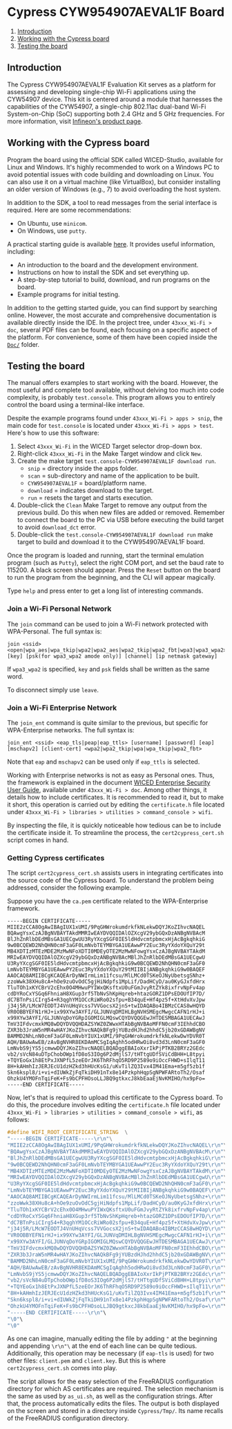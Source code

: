 # Cypress CYW954907AEVAL1F Board

1. [Introduction](#introduction)
2. [Working with the Cypress board](#working-with-the-cypress-board)
3. [Testing the board](#testing-the-board)

## Introduction

The Cypress CYW954907AEVAL1F Evaluation Kit serves as a platform for assessing and developing single-chip Wi-Fi applications using the CYW54907 device.
This kit is centered around a module that harnesses the capabilities of the CYW54907, a single-chip 802.11ac dual-band Wi-Fi System-on-Chip (SoC) supporting both 2.4 GHz and 5 GHz frequencies.
For more information, visit [Infineon's product page](https://www.infineon.com/cms/en/product/evaluation-boards/cyw954907aeval1f/).

## Working with the Cypress board

Program the board using the official SDK called WICED-Studio, available for Linux and Windows. It's highly recommended to work on a Windows PC to avoid potential issues with code building and downloading on Linux. You can also use it on a virtual machine (like VirtualBox), but consider installing an older version of Windows (e.g., 7) to avoid overloading the host system.

In addition to the SDK, a tool to read messages from the serial interface is required. Here are some recommendations:

- On Ubuntu, use `minicom`.
- On Windows, use `putty`.

A practical starting guide is available [here](https://www.infineon.com/dgdl/Infineon-CYW954907AEVAL1F_Evaluation_Kit_User_Guide-UserManual-v01_00-EN.pdf?fileId=8ac78c8c7d0d8da4017d0eff8331169e). It provides useful information, including:

- An introduction to the board and the development environment.
- Instructions on how to install the SDK and set everything up.
- A step-by-step tutorial to build, download, and run programs on the board.
- Example programs for initial testing.

In addition to the getting started guide, you can find support by searching online. However, the most accurate and comprehensive documentation is available directly inside the IDE. In the project tree, under `43xxx_Wi-Fi > doc`, several PDF files can be found, each focusing on a specific aspect of the platform. For convenience, some of them have been copied inside the [`Doc/`](Doc/) folder.

## Testing the board

The manual offers examples to start working with the board. However, the most useful and complete tool available, without delving too much into code complexity, is probably `test.console`. This program allows you to entirely control the board using a terminal-like interface.

Despite the example programs found under `43xxx_Wi-Fi > apps > snip`, the main code for `test.console` is located under `43xxx_Wi-Fi > apps > test`. Here's how to use this software:

1. Select `43xxx_Wi-Fi` in the WICED Target selector drop-down box.
2. Right-click `43xxx_Wi-Fi` in the Make Target window and click `New`.
3. Create the make target `test.console-CYW954907AEVAL1F download run`.
   - `snip` = directory inside the apps folder.
   - `scan` = sub-directory and name of the application to be built.
   - `CYW954907AEVAL1F` = board/platform name.
   - `download` = indicates download to the target.
   - `run` = resets the target and starts execution.
4. Double-click the `Clean` Make Target to remove any output from the previous build. Do this when new files are added or removed. Remember to connect the board to the PC via USB before executing the build target to avoid `download_dct` error.
5. Double-click the `test.console-CYW954907AEVAL1F download run` make target to build and download it to the CYW954907AEVAL1F board.

Once the program is loaded and running, start the terminal emulation program (such as `Putty`), select the right COM port, and set the baud rate to 115200. A black screen should appear. Press the `Reset` button on the board to run the program from the beginning, and the CLI will appear magically.

Type `help` and press enter to get a long list of interesting commands.

### Join a Wi-Fi Personal Network

The `join` command can be used to join a Wi-Fi network protected with WPA-Personal. The full syntax is:

```plain text
join <ssid> <open|wpa_aes|wpa_tkip|wpa2|wpa2_aes|wpa2_tkip|wpa2_fbt|wpa3|wpa3_wpa2> [key] [psk(for wpa3_wpa2 amode only)] [channel] [ip netmask gateway]
```

If `wpa3_wpa2` is specified, `key` and `psk` fields shall be written as the same word.

To disconnect simply use `leave`.

### Join a Wi-Fi Enterprise Network

The `join_ent` command is quite similar to the previous, but specific for WPA-Enterprise networks. The full syntax is:

```plain text
join_ent <ssid> <eap_tls|peap|eap_ttls> [username] [password] [eap] [mschapv2] [client-cert] <wpa2|wpa2_tkip|wpa|wpa_tkip|wpa2_fbt>
```

Note that `eap` and `mschapv2` can be used only if `eap_ttls` is selected.

Working with Enterprise networks is not as easy as Personal ones. Thus, the framework is explained in the document [WICED Enterprise Security User Guide](WICED-Enterprise_Security_User_Guide-Enterprise_Security_User_guide_002-22776_00_V.pdf), available under `43xxx_Wi-Fi > doc`.
Among other things, it details how to include certificates.
It is recommended to read it, but to make it short, this operation is carried out by editing the `certificate.h` file located under `43xxx_Wi-Fi > libraries > utilities > command_console > wifi`.

By inspecting the file, it is quickly noticeable how tedious can be to include the certificate inside it. To streamline the process, the `cert2cypress_cert.sh` script comes in hand.

### Getting Cypress certificates

The script `cert2cypress_cert.sh` assists users in integrating certificates into the source code of the Cypress board.
To understand the problem being addressed, consider the following example.

Suppose you have the `ca.pem` certificate related to the WPA-Enterprise framework.

```plain text
-----BEGIN CERTIFICATE-----
MIIE2zCCA8OgAwIBAgIUX1xUMI/9PqGHWrokumdrkfkNLekwDQYJKoZIhvcNAQEL
BQAwgYsxCzAJBgNVBAYTAkdMMRIwEAYDVQQIDAlOZXcgV29ybGQxDzANBgNVBAcM
BlJhZnRlbDEdMBsGA1UECgwUU3RyYXcgSGF0IE5ldHdvcmtpbmcxHjAcBgkqhkiG
9w0BCQEWD2NhQHN0cmF3aGF0LmNvbTEYMBYGA1UEAwwPY2Euc3RyYXdoYXQuY29t
MB4XDTIzMTEzMDE2MzMwNFoXDTI0MDEyOTE2MzMwNFowgYsxCzAJBgNVBAYTAkdM
MRIwEAYDVQQIDAlOZXcgV29ybGQxDzANBgNVBAcMBlJhZnRlbDEdMBsGA1UECgwU
U3RyYXcgSGF0IE5ldHdvcmtpbmcxHjAcBgkqhkiG9w0BCQEWD2NhQHN0cmF3aGF0
LmNvbTEYMBYGA1UEAwwPY2Euc3RyYXdoYXQuY29tMIIBIjANBgkqhkiG9w0BAQEF
AAOCAQ8AMIIBCgKCAQEArDyNWIrmLim11fcsu/MlLMCd0TSKeOJNyUbetsgSNhz+
zzoWwk38XHu8cA+hOe9zuOvOdC5gjHiNdpfs1MpLif/DadHCyD/au0KyGJxfdHrx
TluTOh1xKYCBrV2cEhx0O4MHwuPYIWxQKsftxU0uFGmJvyRtZYk8ixfrvNpFv4ap
cdDYRoCxYSGq6FhniaH8XGup3rf5TbNvShKpHqreb+htazGORZ1DPsEDOUfIP7D/
dC7BTnPsiCIrg54+R3qghYM1OCcRiWRo02sfpu+B34quE+Hf4pz5f+XtHdvXvJpw
j34j5R/LMcW7EODTJ4VnUHqVcss7VVGocsX2jnS+twIDAQABo4IBMzCCAS8wHQYD
VR0OBBYEFN1rHJ+ix99XYw3AYFI/GLJUNVqDMIHLBgNVHSMEgcMwgcCAFN1rHJ+i
x99XYw3AYFI/GLJUNVqDoYGRpIGOMIGLMQswCQYDVQQGEwJHTDESMBAGA1UECAwJ
TmV3IFdvcmxkMQ8wDQYDVQQHDAZSYWZ0ZWwxHTAbBgNVBAoMFFN0cmF3IEhhdCBO
ZXR3b3JraW5nMR4wHAYJKoZIhvcNAQkBFg9jYUBzdHJhd2hhdC5jb20xGDAWBgNV
BAMMD2NhLnN0cmF3aGF0LmNvbYIUX1xUMI/9PqGHWrokumdrkfkNLekwDwYDVR0T
AQH/BAUwAwEB/zAvBgNVHR8EKDAmMCSgIqAghh5odHRwOi8vd3d3LnN0cmF3aGF0
LmNvbS9jYS5jcmwwDQYJKoZIhvcNAQELBQADggEBAIoXxrIkPjPTKB2BRYz2GEdc
vb2/sVcN84uDTpChobOWp1fD8oS3IOg6P2dMjlS7/tHTtgUDfSViCdBHH+L8tpyi
+TQYEoGx1h8EtPxJXNPfL5zeEOrJK6ThRFhqO5RD9P2589o9iOccFHWD+sIlqT11
8H+kAHmhIzJERJEcU1dzHZkd3hHUcKsG1/uKvTilZQ3Ivx4IM41Ema+m5gf5zb1f
Skn6kspl8/i+vi+dIUWkZjFqTkiDH91nTx8e14PzkphHqpSgNPWFARtoTh2/Osaf
OhzkU4YMOFnTqiFeK+Fs9bCPFHOsoLLJBQ9gtkxcJ8kbEaaEjNvKMIHO/hx9pFo=
-----END CERTIFICATE-----
```

Now, let's that is required to upload this certificate to the Cypress board.
To do this, the procedure involves editing the `certificate.h` file located under `43xxx_Wi-Fi > libraries > utilities > command_console > wifi`, as follows:

```c
#define WIFI_ROOT_CERTIFICATE_STRING  \
"-----BEGIN CERTIFICATE-----\r\n"\
"MIIE2zCCA8OgAwIBAgIUX1xUMI/9PqGHWrokumdrkfkNLekwDQYJKoZIhvcNAQEL\r\n"\
"BQAwgYsxCzAJBgNVBAYTAkdMMRIwEAYDVQQIDAlOZXcgV29ybGQxDzANBgNVBAcM\r\n"\
"BlJhZnRlbDEdMBsGA1UECgwUU3RyYXcgSGF0IE5ldHdvcmtpbmcxHjAcBgkqhkiG\r\n"\
"9w0BCQEWD2NhQHN0cmF3aGF0LmNvbTEYMBYGA1UEAwwPY2Euc3RyYXdoYXQuY29t\r\n"\
"MB4XDTIzMTEzMDE2MzMwNFoXDTI0MDEyOTE2MzMwNFowgYsxCzAJBgNVBAYTAkdM\r\n"\
"MRIwEAYDVQQIDAlOZXcgV29ybGQxDzANBgNVBAcMBlJhZnRlbDEdMBsGA1UECgwU\r\n"\
"U3RyYXcgSGF0IE5ldHdvcmtpbmcxHjAcBgkqhkiG9w0BCQEWD2NhQHN0cmF3aGF0\r\n"\
"LmNvbTEYMBYGA1UEAwwPY2Euc3RyYXdoYXQuY29tMIIBIjANBgkqhkiG9w0BAQEF\r\n"\
"AAOCAQ8AMIIBCgKCAQEArDyNWIrmLim11fcsu/MlLMCd0TSKeOJNyUbetsgSNhz+\r\n"\
"zzoWwk38XHu8cA+hOe9zuOvOdC5gjHiNdpfs1MpLif/DadHCyD/au0KyGJxfdHrx\r\n"\
"TluTOh1xKYCBrV2cEhx0O4MHwuPYIWxQKsftxU0uFGmJvyRtZYk8ixfrvNpFv4ap\r\n"\
"cdDYRoCxYSGq6FhniaH8XGup3rf5TbNvShKpHqreb+htazGORZ1DPsEDOUfIP7D/\r\n"\
"dC7BTnPsiCIrg54+R3qghYM1OCcRiWRo02sfpu+B34quE+Hf4pz5f+XtHdvXvJpw\r\n"\
"j34j5R/LMcW7EODTJ4VnUHqVcss7VVGocsX2jnS+twIDAQABo4IBMzCCAS8wHQYD\r\n"\
"VR0OBBYEFN1rHJ+ix99XYw3AYFI/GLJUNVqDMIHLBgNVHSMEgcMwgcCAFN1rHJ+i\r\n"\
"x99XYw3AYFI/GLJUNVqDoYGRpIGOMIGLMQswCQYDVQQGEwJHTDESMBAGA1UECAwJ\r\n"\
"TmV3IFdvcmxkMQ8wDQYDVQQHDAZSYWZ0ZWwxHTAbBgNVBAoMFFN0cmF3IEhhdCBO\r\n"\
"ZXR3b3JraW5nMR4wHAYJKoZIhvcNAQkBFg9jYUBzdHJhd2hhdC5jb20xGDAWBgNV\r\n"\
"BAMMD2NhLnN0cmF3aGF0LmNvbYIUX1xUMI/9PqGHWrokumdrkfkNLekwDwYDVR0T\r\n"\
"AQH/BAUwAwEB/zAvBgNVHR8EKDAmMCSgIqAghh5odHRwOi8vd3d3LnN0cmF3aGF0\r\n"\
"LmNvbS9jYS5jcmwwDQYJKoZIhvcNAQELBQADggEBAIoXxrIkPjPTKB2BRYz2GEdc\r\n"\
"vb2/sVcN84uDTpChobOWp1fD8oS3IOg6P2dMjlS7/tHTtgUDfSViCdBHH+L8tpyi\r\n"\
"+TQYEoGx1h8EtPxJXNPfL5zeEOrJK6ThRFhqO5RD9P2589o9iOccFHWD+sIlqT11\r\n"\c
"8H+kAHmhIzJERJEcU1dzHZkd3hHUcKsG1/uKvTilZQ3Ivx4IM41Ema+m5gf5zb1f\r\n"\
"Skn6kspl8/i+vi+dIUWkZjFqTkiDH91nTx8e14PzkphHqpSgNPWFARtoTh2/Osaf\r\n"\
"OhzkU4YMOFnTqiFeK+Fs9bCPFHOsoLLJBQ9gtkxcJ8kbEaaEjNvKMIHO/hx9pFo=\r\n"\
"-----END CERTIFICATE-----\r\n"\
"\0"\
"\0"
```

As one can imagine, manually editing the file by adding `"` at the beginning and appending `\r\n"\` at the end of each line can be quite tedious.
Additionally, this operation may be necessary (if `eap-tls` is used) for two other files: `client.pem` and `client.key`.
But this is where `cert2cypress_cert.sh` comes into play.

The script allows for the easy selection of the FreeRADIUS configuration directory for which AS certificates are required.
The selection mechanism is the same as used by `as_ui.sh`, as well as the configuration strings.
After that, the process automatically edits the files.
The output is both displayed on the screen and stored in a directory inside `Cypress/Tmp/`.
Its name recalls of the FreeRADIUS configuration directory.
